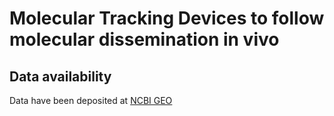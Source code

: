 # Molecular Tracking Devices to follow molecular dissemination in vivo

## Data availability

Data have been deposited at [NCBI GEO](https://www.ncbi.nlm.nih.gov/geo/query/acc.cgi?acc=GSE150719)
